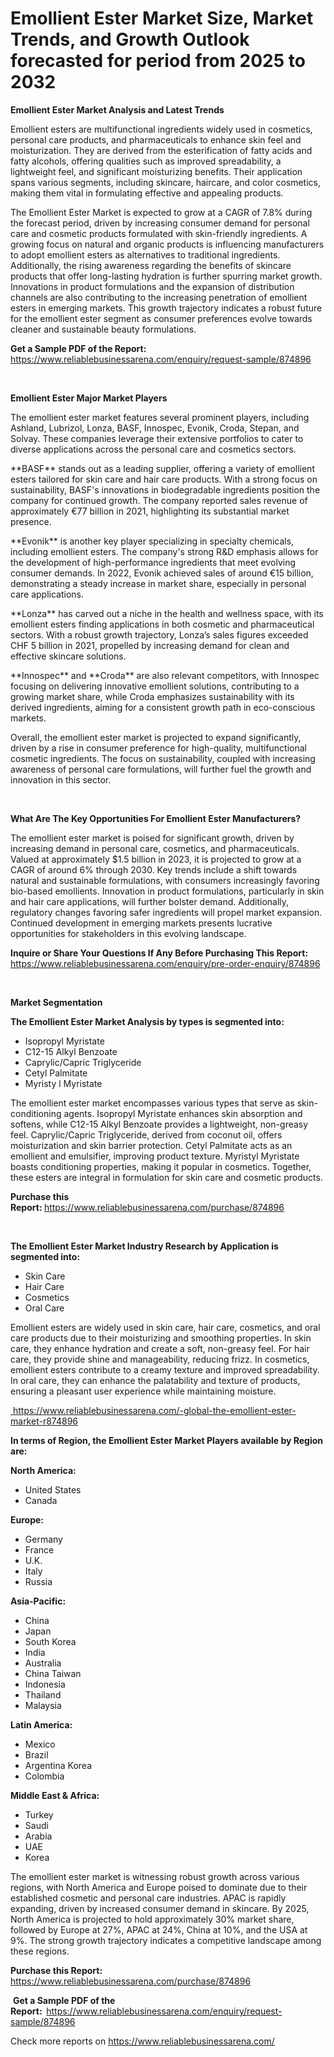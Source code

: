 <p><h1>Emollient Ester Market Size, Market Trends, and Growth Outlook forecasted for period from 2025 to 2032</h1></p><p><strong>Emollient Ester Market Analysis and Latest Trends</strong></p>
<p><p>Emollient esters are multifunctional ingredients widely used in cosmetics, personal care products, and pharmaceuticals to enhance skin feel and moisturization. They are derived from the esterification of fatty acids and fatty alcohols, offering qualities such as improved spreadability, a lightweight feel, and significant moisturizing benefits. Their application spans various segments, including skincare, haircare, and color cosmetics, making them vital in formulating effective and appealing products.</p><p>The Emollient Ester Market is expected to grow at a CAGR of 7.8% during the forecast period, driven by increasing consumer demand for personal care and cosmetic products formulated with skin-friendly ingredients. A growing focus on natural and organic products is influencing manufacturers to adopt emollient esters as alternatives to traditional ingredients. Additionally, the rising awareness regarding the benefits of skincare products that offer long-lasting hydration is further spurring market growth. Innovations in product formulations and the expansion of distribution channels are also contributing to the increasing penetration of emollient esters in emerging markets. This growth trajectory indicates a robust future for the emollient ester segment as consumer preferences evolve towards cleaner and sustainable beauty formulations.</p></p>
<p><strong>Get a Sample PDF of the Report:&nbsp;</strong> <a href="https://www.reliablebusinessarena.com/enquiry/request-sample/874896?utm_campaign=3515&utm_medium=2&utm_source=Github&utm_content=ia&utm_term=21032025&utm_id=emollient-ester">https://www.reliablebusinessarena.com/enquiry/request-sample/874896</a></p>
<p>&nbsp;</p>
<p><strong>Emollient Ester Major Market Players</strong></p>
<p><p>The emollient ester market features several prominent players, including Ashland, Lubrizol, Lonza, BASF, Innospec, Evonik, Croda, Stepan, and Solvay. These companies leverage their extensive portfolios to cater to diverse applications across the personal care and cosmetics sectors.</p><p>**BASF** stands out as a leading supplier, offering a variety of emollient esters tailored for skin care and hair care products. With a strong focus on sustainability, BASF's innovations in biodegradable ingredients position the company for continued growth. The company reported sales revenue of approximately €77 billion in 2021, highlighting its substantial market presence.</p><p>**Evonik** is another key player specializing in specialty chemicals, including emollient esters. The company's strong R&D emphasis allows for the development of high-performance ingredients that meet evolving consumer demands. In 2022, Evonik achieved sales of around €15 billion, demonstrating a steady increase in market share, especially in personal care applications.</p><p>**Lonza** has carved out a niche in the health and wellness space, with its emollient esters finding applications in both cosmetic and pharmaceutical sectors. With a robust growth trajectory, Lonza’s sales figures exceeded CHF 5 billion in 2021, propelled by increasing demand for clean and effective skincare solutions.</p><p>**Innospec** and **Croda** are also relevant competitors, with Innospec focusing on delivering innovative emollient solutions, contributing to a growing market share, while Croda emphasizes sustainability with its derived ingredients, aiming for a consistent growth path in eco-conscious markets.</p><p>Overall, the emollient ester market is projected to expand significantly, driven by a rise in consumer preference for high-quality, multifunctional cosmetic ingredients. The focus on sustainability, coupled with increasing awareness of personal care formulations, will further fuel the growth and innovation in this sector.</p></p>
<p>&nbsp;</p>
<p><strong>What Are The Key Opportunities For Emollient Ester Manufacturers?</strong></p>
<p><p>The emollient ester market is poised for significant growth, driven by increasing demand in personal care, cosmetics, and pharmaceuticals. Valued at approximately $1.5 billion in 2023, it is projected to grow at a CAGR of around 6% through 2030. Key trends include a shift towards natural and sustainable formulations, with consumers increasingly favoring bio-based emollients. Innovation in product formulations, particularly in skin and hair care applications, will further bolster demand. Additionally, regulatory changes favoring safer ingredients will propel market expansion. Continued development in emerging markets presents lucrative opportunities for stakeholders in this evolving landscape.</p></p>
<p><strong>Inquire or Share Your Questions If Any Before Purchasing This Report:</strong> <a href="https://www.reliablebusinessarena.com/enquiry/pre-order-enquiry/874896?utm_campaign=3515&utm_medium=2&utm_source=Github&utm_content=ia&utm_term=21032025&utm_id=emollient-ester">https://www.reliablebusinessarena.com/enquiry/pre-order-enquiry/874896</a></p>
<p>&nbsp;</p>
<p><strong>Market Segmentation</strong></p>
<p><strong>The Emollient Ester Market Analysis by types is segmented into:</strong></p>
<p><ul><li>Isopropyl Myristate</li><li>C12-15 Alkyl Benzoate</li><li>Caprylic/Capric Triglyceride</li><li>Cetyl Palmitate</li><li>Myristy l Myristate</li></ul></p>
<p><p>The emollient ester market encompasses various types that serve as skin-conditioning agents. Isopropyl Myristate enhances skin absorption and softens, while C12-15 Alkyl Benzoate provides a lightweight, non-greasy feel. Caprylic/Capric Triglyceride, derived from coconut oil, offers moisturization and skin barrier protection. Cetyl Palmitate acts as an emollient and emulsifier, improving product texture. Myristyl Myristate boasts conditioning properties, making it popular in cosmetics. Together, these esters are integral in formulation for skin care and cosmetic products.</p></p>
<p><strong>Purchase this Report:&nbsp;</strong><a href="https://www.reliablebusinessarena.com/purchase/874896?utm_campaign=3515&utm_medium=2&utm_source=Github&utm_content=ia&utm_term=21032025&utm_id=emollient-ester">https://www.reliablebusinessarena.com/purchase/874896</a></p>
<p>&nbsp;</p>
<p><strong>The Emollient Ester Market Industry Research by Application is segmented into:</strong></p>
<p><ul><li>Skin Care</li><li>Hair Care</li><li>Cosmetics</li><li>Oral Care</li></ul></p>
<p><p>Emollient esters are widely used in skin care, hair care, cosmetics, and oral care products due to their moisturizing and smoothing properties. In skin care, they enhance hydration and create a soft, non-greasy feel. For hair care, they provide shine and manageability, reducing frizz. In cosmetics, emollient esters contribute to a creamy texture and improved spreadability. In oral care, they can enhance the palatability and texture of products, ensuring a pleasant user experience while maintaining moisture.</p></p>
<p><a href="https://www.reliablebusinessarena.com/-global-the-emollient-ester-market-r874896?utm_campaign=3515&utm_medium=2&utm_source=Github&utm_content=ia&utm_term=21032025&utm_id=emollient-ester">&nbsp;https://www.reliablebusinessarena.com/-global-the-emollient-ester-market-r874896</a></p>
<p><strong>In terms of Region, the Emollient Ester Market Players available by Region are:</strong></p>
<p>
    <p> <strong> North America: </strong>
        <ul>
            <li>United States</li>
            <li>Canada</li>
        </ul>
        </p> 
    <p> <strong> Europe: </strong>
        <ul>
            <li>Germany</li>
            <li>France</li>
            <li>U.K.</li>
            <li>Italy</li>
            <li>Russia</li>
        </ul>
        </p> 
    <p> <strong> Asia-Pacific: </strong>
        <ul>
            <li>China</li>
            <li>Japan</li>
            <li>South Korea</li>
            <li>India</li>
            <li>Australia</li>
            <li>China Taiwan</li>
            <li>Indonesia</li>
            <li>Thailand</li>
            <li>Malaysia</li>
        </ul>
        </p> 
    <p> <strong> Latin America: </strong>
        <ul>
            <li>Mexico</li>
            <li>Brazil</li>
            <li>Argentina Korea</li>
            <li>Colombia</li>
        </ul>
        </p> 
    <p> <strong> Middle East & Africa: </strong>
        <ul>
            <li>Turkey</li>
            <li>Saudi</li>
            <li>Arabia</li>
            <li>UAE</li>
            <li>Korea</li>
        </ul>
    </p>
    </p>
<p><p>The emollient ester market is witnessing robust growth across various regions, with North America and Europe poised to dominate due to their established cosmetic and personal care industries. APAC is rapidly expanding, driven by increased consumer demand in skincare. By 2025, North America is projected to hold approximately 30% market share, followed by Europe at 27%, APAC at 24%, China at 10%, and the USA at 9%. The strong growth trajectory indicates a competitive landscape among these regions.</p></p>
<p><strong>Purchase this Report: </strong><a href="https://www.reliablebusinessarena.com/purchase/874896?utm_campaign=3515&utm_medium=2&utm_source=Github&utm_content=ia&utm_term=21032025&utm_id=emollient-ester">https://www.reliablebusinessarena.com/purchase/874896</a></p>
<p>&nbsp;<strong>Get a Sample PDF of the Report:&nbsp;&nbsp;</strong><a href="https://www.reliablebusinessarena.com/enquiry/request-sample/874896?utm_campaign=3515&utm_medium=2&utm_source=Github&utm_content=ia&utm_term=21032025&utm_id=emollient-ester">https://www.reliablebusinessarena.com/enquiry/request-sample/874896</a></p>
<p><strong></strong></p>
<p>Check more reports on <a href="https://www.reliablebusinessarena.com/?utm_campaign=3515&utm_medium=2&utm_source=Github&utm_content=ia&utm_term=21032025&utm_id=emollient-ester">https://www.reliablebusinessarena.com/</a></p>